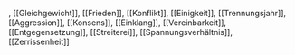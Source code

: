 , [[Gleichgewicht]], [[Frieden]], [[Konflikt]], [[Einigkeit]], [[Trennungsjahr]], [[Aggression]], [[Konsens]], [[Einklang]], [[Vereinbarkeit]], [[Entgegensetzung]], [[Streiterei]], [[Spannungsverhältnis]], [[Zerrissenheit]]